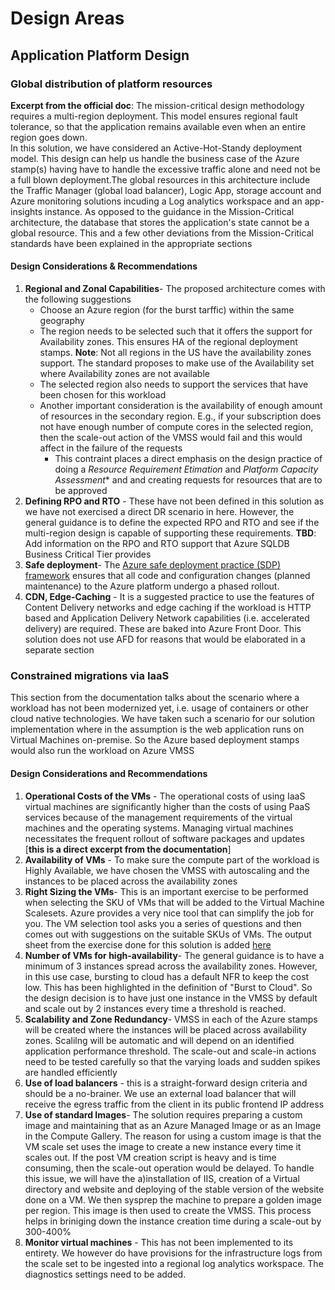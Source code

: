 # Design Areas

## Application Platform Design
### Global distribution of platform resources  
**Excerpt from the official doc**: The mission-critical design methodology requires a multi-region deployment. This model ensures regional fault tolerance, so that the application remains available even when an entire region goes down.  
In this solution, we have considered an Active-Hot-Standy deployment model. This design can help us handle the business case of the Azure stamp(s) having have to handle the excessive traffic alone and need not be a full blown deployment.The global resources in this architecture include the Traffic Manager (global load balancer), Logic App, storage account and Azure monitoring solutions incuding a Log analytics workspace and an app-insights instance. As opposed to the guidance in the Mission-Critical architecture, the database that stores the application's state cannot be a global resource. This and a few other deviations from the Mission-Critical standards have been explained in the appropriate sections  
#### Design Considerations & Recommendations
1. **Regional and Zonal Capabilities**-  The proposed architecture comes with the following suggestions 
   - Choose an Azure region (for the burst tarffic) within the same geography
   - The region needs to be selected such that it offers the support for Availability zones. This ensures HA of the regional deployment stamps. **Note**: Not all regions in the US have the availability zones support. The standard proposes to make use of the Availability set where Availability zones are not available
   - The selected region also needs to support the services that have been chosen for this workload
   - Another important consideration is the availability of enough amount of resources in the secondary region. E.g., if your subscription does not have enough number of compute cores in the selected region, then the scale-out action of the VMSS would fail and this would affect in the failure of the requests
     - This contraint places a direct emphasis on the design practice of doing a *Resource Requirement Etimation*  and *Platform Capacity Assessment** and  and creating requests for resources that are to be approved
2. **Defining RPO and RTO** -  These have not been defined in this solution as we have not exercised a direct DR scenario in here. However, the general guidance is to define the expected RPO and RTO and see if the multi-region design is capable of supporting these requirements. **TBD**: Add information on the RPO and RTO support that Azure SQLDB Business Critical Tier provides
3. **Safe deployment**- The [Azure safe deployment practice (SDP) framework](https://azure.microsoft.com/blog/advancing-safe-deployment-practices) ensures that all code and configuration changes (planned maintenance) to the Azure platform undergo a phased rollout. 
4. **CDN, Edge-Caching** - It is a suggested practice to use the features of Content Delivery networks and edge caching if the workload is HTTP based and Application Delivery Network capabilities (i.e. accelerated delivery) are required. These are baked into Azure Front Door. This solution does not use AFD for reasons that would be elaborated in a separate section

### Constrained migrations via IaaS
This section from the documentation talks about the scenario where a workload has not been modernized yet, i.e. usage of containers or other cloud native technologies. We have taken such a scenario for our solution implementation where in the assumption is the web application runs on Virtual Machines on-premise. So the Azure based deployment stamps would also run the workload on Azure VMSS
#### Design Considerations and Recommendations
1. **Operational Costs of the VMs** - The operational costs of using IaaS virtual machines are significantly higher than the costs of using PaaS services because of the management requirements of the virtual machines and the operating systems. Managing virtual machines necessitates the frequent rollout of software packages and updates [**this is a direct excerpt from the documentation**]
2. **Availability of VMs** - To make sure the compute part of the workload is Highly Available, we have chosen the VMSS with autoscaling and the instances to be placed across the availability zones
3. **Right Sizing the VMs**- This is an important exercise to be performed when selecting the SKU of VMs that will be added to the Virtual Machine Scalesets. Azure provides a very nice tool that can simplify the job for you. The VM selection tool asks you a series of questions and then comes out with suggestions on the suitable SKUs of VMs. The output sheet from the exercise done for this solution is added [here](../Worksheets/VM-SelectionTool-OutputData.xlsx)
4. **Number of VMs for high-availability**- The general guidance is to have a minimum of 3 instances spread across the availability zones. However, in this use case, bursting to cloud has a default NFR to keep the cost low. This has been highlighted in the definition of "Burst to Cloud". So the design decision is to have just one instance in the VMSS by default and scale out by 2 instances every time a threshold is reached. 
5. **Scalability and Zone Redundancy**- VMSS in each of the Azure stamps will be created where the instances will be placed across availability zones. Scalilng will be automatic and will depend on an identified application performance threshold. The scale-out and scale-in actions need to be tested carefully so that the varying loads and sudden spikes are handled efficiently
6. **Use of load balancers** - this is a straight-forward design criteria and should be a no-brainer. We use an external load balancer that will receive the egress traffic from the client in its public frontend IP address
7. **Use of standard Images**- The solution requires preparing a custom image and maintaining that as an Azure Managed Image or as an Image in the Compute Gallery. The reason for using a custom image is that the VM scale set uses the image to create a new instance every time it scales out. If the post VM creation script is heavy and is time consuming, then the scale-out operation would be delayed. To handle this issue, we will have the a)installation of IIS, creation of a Virtual directory and website and deploying of the stable version of the website done on a VM. We then sysprep the machine to prepare a golden image per region. This image is then used to create the VMSS. This process helps in briniging down the instance creation time during a scale-out by 300-400%
8. **Monitor virtual machines** - This has not been implemented to its entirety. We however do have provisions for the infrastructure logs from the scale set to be ingested into a regional log analytics workspace. The diagnostics settings need to be added.     

